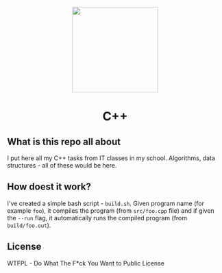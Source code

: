 <p align="center">
  <img src="https://upload.wikimedia.org/wikipedia/commons/thumb/1/18/ISO_C%2B%2B_Logo.svg/306px-ISO_C%2B%2B_Logo.svg.png" width="200" />
  <h1 align="center">C++</h1>
</p>

## What is this repo all about

I put here all my C++ tasks from IT classes in my school. Algorithms, data structures - all of these would be here.

## How doest it work?

I've created a simple bash script - `build.sh`. Given program name (for example `foo`), it compiles the program (from `src/foo.cpp` file) and if given the `--run` flag, it automatically runs the compiled program (from `build/foo.out`).

## License

WTFPL - Do What The F\*ck You Want to Public License
